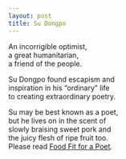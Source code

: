 ```yaml
---
layout: post
title: Su Dongpo
---
```


An incorrigible optimist,   
a great humanitarian,   
a friend of the people.

Su Dongpo found escapism and   
inspiration in his “ordinary” life   
to creating extraordinary poetry.

Su may be best known as a poet,   
but he lives on in the scent of   
slowly braising sweet pork and   
the juicy flesh of ripe fruit too.   
Please read [Food Fit for a Poet](https://www.theworldofchinese.com/2020/03/food-fit-for-a-poet/).
